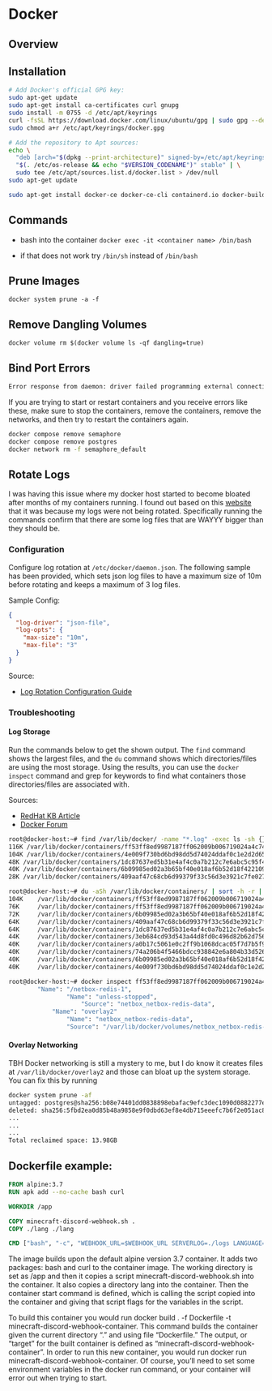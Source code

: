 # Docker

## Overview

## Installation

```bash
# Add Docker's official GPG key:
sudo apt-get update
sudo apt-get install ca-certificates curl gnupg
sudo install -m 0755 -d /etc/apt/keyrings
curl -fsSL https://download.docker.com/linux/ubuntu/gpg | sudo gpg --dearmor -o /etc/apt/keyrings/docker.gpg
sudo chmod a+r /etc/apt/keyrings/docker.gpg

# Add the repository to Apt sources:
echo \
  "deb [arch="$(dpkg --print-architecture)" signed-by=/etc/apt/keyrings/docker.gpg] https://download.docker.com/linux/ubuntu \
  "$(. /etc/os-release && echo "$VERSION_CODENAME")" stable" | \
  sudo tee /etc/apt/sources.list.d/docker.list > /dev/null
sudo apt-get update
```

```bash
sudo apt-get install docker-ce docker-ce-cli containerd.io docker-buildx-plugin docker-compose-plugin
```

## Commands

- bash into the container `docker exec -it <container name> /bin/bash`

- if that does not work try `/bin/sh` instead of `/bin/bash`

## Prune Images

`docker system prune -a -f`

## Remove Dangling Volumes

`docker volume rm $(docker volume ls -qf dangling=true)`

## Bind Port Errors

```bash
Error response from daemon: driver failed programming external connectivity on endpoint semaphore-postgres-1 (fbe183265d127afc95f0cd4ccb5e7d682fed8770e44d4c9b248f14f3f2d2ef92): Bind for 0.0.0.0:5432 failed: port is already allocated
```

If you are trying to start or restart containers and you receive errors like these, make sure to stop the containers, remove the containers, remove the networks, and then try to restart the containers again.

```bash
docker compose remove semaphore
docker compose remove postgres 
docker network rm -f semaphore_default
```

## Rotate Logs

I was having this issue where my docker host started to become bloated after months of my containers running. I found out based on this [website](https://forums.docker.com/t/some-way-to-clean-up-identify-contents-of-var-lib-docker-overlay/30604/33) that it was because my logs were not being rotated.  Specifically running the commands confirm that there are some log files that are WAYYY bigger than they should be.

### Configuration

Configure log rotation at `/etc/docker/daemon.json`. The following sample has been provided, which sets json log files to have a maximum size of 10m before rotating and keeps a maximum of 3 log files.

Sample Config:

```json
{
  "log-driver": "json-file",
  "log-opts": {
    "max-size": "10m",
    "max-file": "3"
  }
}
```

Source:

- [Log Rotation Configuration Guide](https://tech-bloggers.in/rotate-the-docker-container-log/)

### Troubleshooting

#### Log Storage

Run the commands below to get the shown output. The `find` command shows the largest files, and the `du` command shows which directories/files are using the most storage. Using the results, you can use the `docker inspect` command and grep for keywords to find what containers those directories/files are associated with.

Sources:

- [RedHat KB Article](https://access.redhat.com/solutions/2334181)
- [Docker Forum](https://forums.docker.com/t/some-way-to-clean-up-identify-contents-of-var-lib-docker-overlay/30604/33)

```bash
root@docker-host:~# find /var/lib/docker/ -name "*.log" -exec ls -sh {} \; | sort -h -r | head -5
116K /var/lib/docker/containers/ff53ff8ed9987187ff062009b006719024a4c749b9ab4d18b41349fce0d181ca/ff53ff8ed9987187ff062009b006719024a4c749b9ab4d18b41349fce0d181ca-json.log
104K /var/lib/docker/containers/4e009f730bd6bd98dd5d74024ddaf0c1e2d2d65ce6194c5e8a1dd658963e77a8/4e009f730bd6bd98dd5d74024ddaf0c1e2d2d65ce6194c5e8a1dd658963e77a8-json.log
48K /var/lib/docker/containers/1dc87637ed5b31e4af4c0a7b212c7e6abc5c95f486a515464cfd475e4dcee9be/1dc87637ed5b31e4af4c0a7b212c7e6abc5c95f486a515464cfd475e4dcee9be-json.log
40K /var/lib/docker/containers/6b09985ed02a3b65bf40e018af6b52d18f4221090d0b913d5fae6a49838ec600/6b09985ed02a3b65bf40e018af6b52d18f4221090d0b913d5fae6a49838ec600-json.log
28K /var/lib/docker/containers/409aaf47c68cb6d99379f33c56d3e3921c7fe02750aea99af7764aeb4d3d78ac/409aaf47c68cb6d99379f33c56d3e3921c7fe02750aea99af7764aeb4d3d78ac-json.log
```

```bash
root@docker-host:~# du -aSh /var/lib/docker/containers/ | sort -h -r | head -n 10
104K    /var/lib/docker/containers/ff53ff8ed9987187ff062009b006719024a4c749b9ab4d18b41349fce0d181ca
76K     /var/lib/docker/containers/ff53ff8ed9987187ff062009b006719024a4c749b9ab4d18b41349fce0d181ca/ff53ff8ed9987187ff062009b006719024a4c749b9ab4d18b41349fce0d181ca-json.log
72K     /var/lib/docker/containers/6b09985ed02a3b65bf40e018af6b52d18f4221090d0b913d5fae6a49838ec600
64K     /var/lib/docker/containers/409aaf47c68cb6d99379f33c56d3e3921c7fe02750aea99af7764aeb4d3d78ac
64K     /var/lib/docker/containers/1dc87637ed5b31e4af4c0a7b212c7e6abc5c95f486a515464cfd475e4dcee9be
44K     /var/lib/docker/containers/3eb684cd93d543a44d8fd0c496d82b62d7561c572c9c6df9f99ff5dea1db4f23
40K     /var/lib/docker/containers/a0b17c5061e0c2ff9b1068dcac05f7d7b5f9bcd1e63a1338217a8799fdd565ec
40K     /var/lib/docker/containers/74a206b4f5466bdcc938842e6a804b33d526a6c5f1735d0bc8a66c36680d0353
40K     /var/lib/docker/containers/6b09985ed02a3b65bf40e018af6b52d18f4221090d0b913d5fae6a49838ec600/6b09985ed02a3b65bf40e018af6b52d18f4221090d0b913d5fae6a49838ec600-json.log
40K     /var/lib/docker/containers/4e009f730bd6bd98dd5d74024ddaf0c1e2d2d65ce6194c5e8a1dd658963e77a8
```

```bash
root@docker-host:~# docker inspect ff53ff8ed9987187ff062009b006719024a4c749b9ab4d18b41349fce0d181ca | grep -E "Name|Source"
        "Name": "/netbox-redis-1",
                "Name": "unless-stopped",
                    "Source": "netbox_netbox-redis-data",
            "Name": "overlay2"
                "Name": "netbox_netbox-redis-data",
                "Source": "/var/lib/docker/volumes/netbox_netbox-redis-data/_data",
```

#### Overlay Networking

TBH Docker networking is still a mystery to me, but I do know it creates files at `/var/lib/docker/overlay2` and those can bloat up the system storage. You can fix this by running 

```bash
docker system prune -af
untagged: postgres@sha256:b08e74401dd0838898ebafac9efc3dec1090d0882277e485b7edb73730327607
deleted: sha256:5fbd2ea0d85b48a9858e9f0dbd63ef8e4db715eeefc7b6f2e051ac80f2680d4c
...
...
...
Total reclaimed space: 13.98GB
```

## Dockerfile example:

```Dockerfile
FROM alpine:3.7
RUN apk add --no-cache bash curl

WORKDIR /app

COPY minecraft-discord-webhook.sh .
COPY ./lang ./lang

CMD ["bash", "-c", "WEBHOOK_URL=$WEBHOOK_URL SERVERLOG=./logs LANGUAGE=$LANGUAGE FOOTER=$FOOTER ./minecraft-discord-webhook.sh $WEBHOOK_URL"]
```

The image builds upon the default alpine version 3.7 container. It adds two packages: bash and curl to the container image. The working directory is set as /app and then it copies a script minecraft-discord-webhook.sh into the container. It also copies a directory lang into the container. Then the container start command is defined, which is calling the script copied into the container and giving that script flags for the variables in the script.

To build this container you would run docker build . -f Dockerfile -t minecraft-discord-webhook-container. This command builds the container given the current directory “.” and using file “Dockerfile.” The output, or “target” for the built container is defined as “minecraft-discord-webhook-container”. In order to run this new container, you would run docker run minecraft-discord-webhook-container. Of course, you’ll need to set some environment variables in the docker run command, or your container will error out when trying to start.
